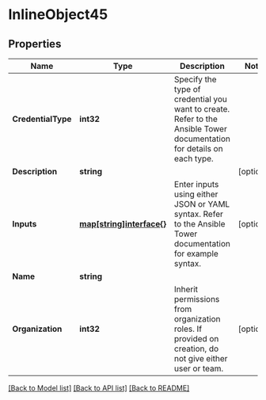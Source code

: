 # InlineObject45

## Properties

Name | Type | Description | Notes
------------ | ------------- | ------------- | -------------
**CredentialType** | **int32** | Specify the type of credential you want to create. Refer to the Ansible Tower documentation for details on each type. | 
**Description** | **string** |  | [optional] 
**Inputs** | [**map[string]interface{}**](.md) | Enter inputs using either JSON or YAML syntax. Refer to the Ansible Tower documentation for example syntax. | [optional] 
**Name** | **string** |  | 
**Organization** | **int32** | Inherit permissions from organization roles. If provided on creation, do not give either user or team. | [optional] 

[[Back to Model list]](../README.md#documentation-for-models) [[Back to API list]](../README.md#documentation-for-api-endpoints) [[Back to README]](../README.md)


